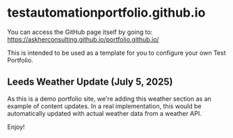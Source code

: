 # testautomationportfolio.github.io

You can access the GitHub page itself by going to: https://askherconsulting.github.io/portfolio.github.io/

This is intended to be used as a template for you to configure your own Test Portfolio.

## Leeds Weather Update (July 5, 2025)
As this is a demo portfolio site, we're adding this weather section as an example of content updates. In a real implementation, this would be automatically updated with actual weather data from a weather API.

Enjoy!